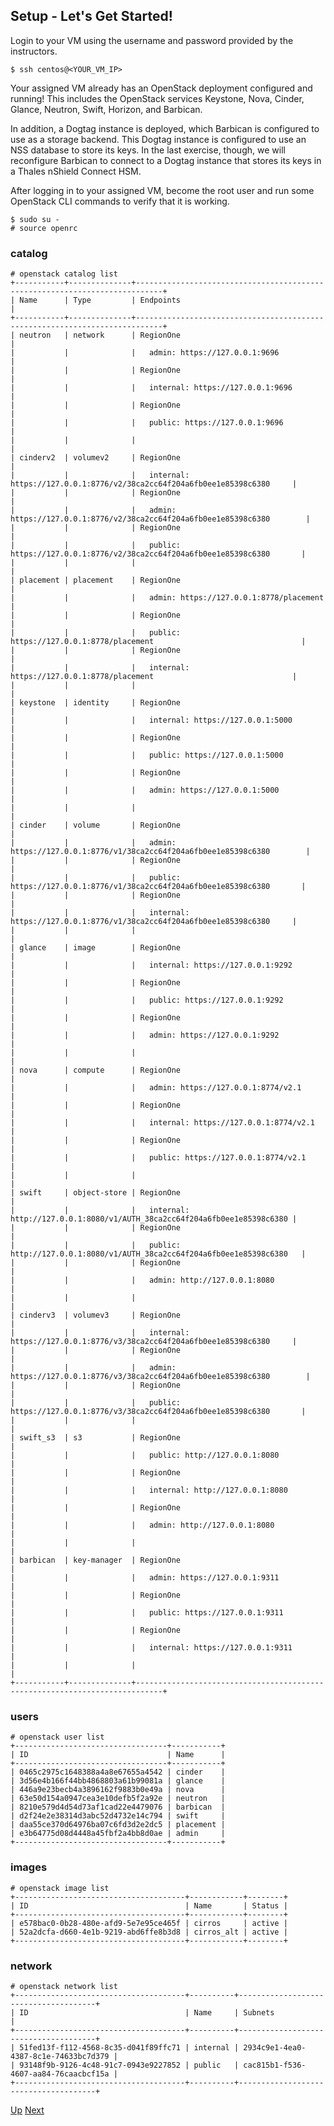 ## Setup - Let's Get Started!
Login to your VM using the username and password provided by the instructors.

    $ ssh centos@<YOUR_VM_IP>

Your assigned VM already has an OpenStack deployment configured and running!   This includes the OpenStack services Keystone, Nova, Cinder, Glance, Neutron, Swift, Horizon, and Barbican.

In addition, a Dogtag instance is deployed, which Barbican is configured to use as a storage backend.  This Dogtag instance is configured to use an NSS database to store its keys.  In the last exercise, though, we will reconfigure Barbican to connect to a Dogtag instance that stores its keys in a Thales nShield Connect HSM.

After logging in to your assigned VM, become the root user and run some OpenStack CLI commands to verify that it is working.

    $ sudo su -
    # source openrc

### catalog

    # openstack catalog list
    +-----------+--------------+----------------------------------------------------------------------------+
    | Name      | Type         | Endpoints                                                                  |
    +-----------+--------------+----------------------------------------------------------------------------+
    | neutron   | network      | RegionOne                                                                  |
    |           |              |   admin: https://127.0.0.1:9696                                            |
    |           |              | RegionOne                                                                  |
    |           |              |   internal: https://127.0.0.1:9696                                         |
    |           |              | RegionOne                                                                  |
    |           |              |   public: https://127.0.0.1:9696                                           |
    |           |              |                                                                            |
    | cinderv2  | volumev2     | RegionOne                                                                  |
    |           |              |   internal: https://127.0.0.1:8776/v2/38ca2cc64f204a6fb0ee1e85398c6380     |
    |           |              | RegionOne                                                                  |
    |           |              |   admin: https://127.0.0.1:8776/v2/38ca2cc64f204a6fb0ee1e85398c6380        |
    |           |              | RegionOne                                                                  |
    |           |              |   public: https://127.0.0.1:8776/v2/38ca2cc64f204a6fb0ee1e85398c6380       |
    |           |              |                                                                            |
    | placement | placement    | RegionOne                                                                  |
    |           |              |   admin: https://127.0.0.1:8778/placement                                  |
    |           |              | RegionOne                                                                  |
    |           |              |   public: https://127.0.0.1:8778/placement                                 |
    |           |              | RegionOne                                                                  |
    |           |              |   internal: https://127.0.0.1:8778/placement                               |
    |           |              |                                                                            |
    | keystone  | identity     | RegionOne                                                                  |
    |           |              |   internal: https://127.0.0.1:5000                                         |
    |           |              | RegionOne                                                                  |
    |           |              |   public: https://127.0.0.1:5000                                           |
    |           |              | RegionOne                                                                  |
    |           |              |   admin: https://127.0.0.1:5000                                            |
    |           |              |                                                                            |
    | cinder    | volume       | RegionOne                                                                  |
    |           |              |   admin: https://127.0.0.1:8776/v1/38ca2cc64f204a6fb0ee1e85398c6380        |
    |           |              | RegionOne                                                                  |
    |           |              |   public: https://127.0.0.1:8776/v1/38ca2cc64f204a6fb0ee1e85398c6380       |
    |           |              | RegionOne                                                                  |
    |           |              |   internal: https://127.0.0.1:8776/v1/38ca2cc64f204a6fb0ee1e85398c6380     |
    |           |              |                                                                            |
    | glance    | image        | RegionOne                                                                  |
    |           |              |   internal: https://127.0.0.1:9292                                         |
    |           |              | RegionOne                                                                  |
    |           |              |   public: https://127.0.0.1:9292                                           |
    |           |              | RegionOne                                                                  |
    |           |              |   admin: https://127.0.0.1:9292                                            |
    |           |              |                                                                            |
    | nova      | compute      | RegionOne                                                                  |
    |           |              |   admin: https://127.0.0.1:8774/v2.1                                       |
    |           |              | RegionOne                                                                  |
    |           |              |   internal: https://127.0.0.1:8774/v2.1                                    |
    |           |              | RegionOne                                                                  |
    |           |              |   public: https://127.0.0.1:8774/v2.1                                      |
    |           |              |                                                                            |
    | swift     | object-store | RegionOne                                                                  |
    |           |              |   internal: http://127.0.0.1:8080/v1/AUTH_38ca2cc64f204a6fb0ee1e85398c6380 |
    |           |              | RegionOne                                                                  |
    |           |              |   public: http://127.0.0.1:8080/v1/AUTH_38ca2cc64f204a6fb0ee1e85398c6380   |
    |           |              | RegionOne                                                                  |
    |           |              |   admin: http://127.0.0.1:8080                                             |
    |           |              |                                                                            |
    | cinderv3  | volumev3     | RegionOne                                                                  |
    |           |              |   internal: https://127.0.0.1:8776/v3/38ca2cc64f204a6fb0ee1e85398c6380     |
    |           |              | RegionOne                                                                  |
    |           |              |   admin: https://127.0.0.1:8776/v3/38ca2cc64f204a6fb0ee1e85398c6380        |
    |           |              | RegionOne                                                                  |
    |           |              |   public: https://127.0.0.1:8776/v3/38ca2cc64f204a6fb0ee1e85398c6380       |
    |           |              |                                                                            |
    | swift_s3  | s3           | RegionOne                                                                  |
    |           |              |   public: http://127.0.0.1:8080                                            |
    |           |              | RegionOne                                                                  |
    |           |              |   internal: http://127.0.0.1:8080                                          |
    |           |              | RegionOne                                                                  |
    |           |              |   admin: http://127.0.0.1:8080                                             |
    |           |              |                                                                            |
    | barbican  | key-manager  | RegionOne                                                                  |
    |           |              |   admin: https://127.0.0.1:9311                                            |
    |           |              | RegionOne                                                                  |
    |           |              |   public: https://127.0.0.1:9311                                           |
    |           |              | RegionOne                                                                  |
    |           |              |   internal: https://127.0.0.1:9311                                         |
    |           |              |                                                                            |
    +-----------+--------------+----------------------------------------------------------------------------+

### users

    # openstack user list
    +----------------------------------+-----------+
    | ID                               | Name      |
    +----------------------------------+-----------+
    | 0465c2975c1648388a4a8e67655a4542 | cinder    |
    | 3d56e4b166f44bb4868803a61b99081a | glance    |
    | 446a9e23becb4a3896162f9883b0e49a | nova      |
    | 63e50d154a0947cea3e10defb5f2a92e | neutron   |
    | 8210e579d4d54d73af1cad22e4479076 | barbican  |
    | d2f24e2e38314d3abc52d4732e14c794 | swift     |
    | daa55ce370d64976ba07c6fd3d2e2dc5 | placement |
    | e3b64775d08d4448a45fbf2a4bb8d0ae | admin     |
    +----------------------------------+-----------+

### images

    # openstack image list
    +--------------------------------------+------------+--------+
    | ID                                   | Name       | Status |
    +--------------------------------------+------------+--------+
    | e578bac0-0b28-480e-afd9-5e7e95ce465f | cirros     | active |
    | 52a2dcfa-d660-4e1b-9219-abd6ffe8b3d8 | cirros_alt | active |
    +--------------------------------------+------------+--------+

### network

    # openstack network list
    +--------------------------------------+----------+--------------------------------------+
    | ID                                   | Name     | Subnets                              |
    +--------------------------------------+----------+--------------------------------------+
    | 51fed13f-f112-4568-8c35-d041f89ffc71 | internal | 2934c9e1-4ea0-4387-8c1e-74633bc7d379 |
    | 93148f9b-9126-4c48-91c7-0943e9227852 | public   | cac815b1-f536-4607-aa84-76caacbcf15a |
    +--------------------------------------+----------+--------------------------------------+

[Up](../README.md) [Next](Exercise_01_Passphrases.md)

